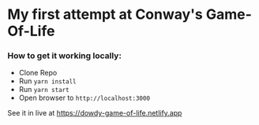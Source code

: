 # My first attempt at Conway's Game-Of-Life

### How to get it working locally:

- Clone Repo
- Run `yarn install`
- Run `yarn start`
- Open browser to `http://localhost:3000`

See it in live at https://dowdy-game-of-life.netlify.app
